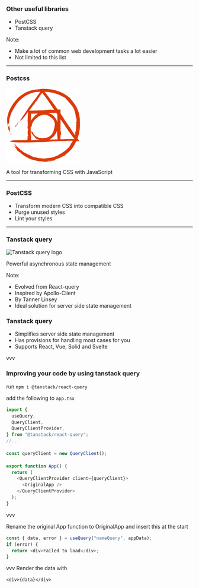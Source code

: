 ### Other useful libraries

- PostCSS
- Tanstack query

Note:

- Make a lot of common web development tasks a lot easier
- Not limited to this list

---

### Postcss

<img src="img/logo-postcss.svg" alt="PostCSS logo" width="200" />

A tool for transforming CSS with JavaScript

---

### PostCSS

- Transform modern CSS into compatible CSS
- Purge unused styles
- Lint your styles

---

### Tanstack query

![Tanstack query logo](img/tanstackquery.png)

Powerful asynchronous state management

Note:

- Evolved from React-query
- Inspired by Apollo-Client
- By Tanner Linsey
- Ideal solution for server side state management

### Tanstack query

- Simplifies server side state management
- Has provisions for handling most cases for you
- Supports React, Vue, Solid and Svelte

vvv

### Improving your code by using tanstack query

run `npm i @tanstack/react-query`

add the following to `app.tsx`

```ts
import {
  useQuery,
  QueryClient,
  QueryClientProvider,
} from "@tanstack/react-query";
//...

const queryClient = new QueryClient();

export function App() {
  return (
    <QueryClientProvider client={queryClient}>
      <OriginalApp />
    </QueryClientProvider>
  );
}
```

vvv

Rename the original App function to OriginalApp and insert this at the start

```ts
const { data, error } = useQuery("nameQuery", appData);
if (error) {
  return <div>Failed to load</div>;
}
```

vvv
Render the data with

```tsx
<div>{data}</div>
```
